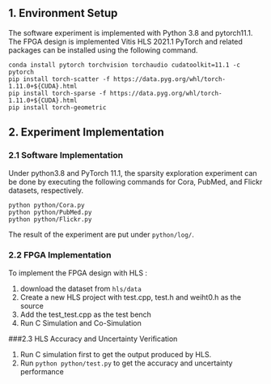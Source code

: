## 1. Environment Setup
The software experiment is implemented with Python 3.8 and pytorch11.1.   
The FPGA design is implemented Vitis HLS 2021.1
PyTorch and related packages can be installed using the following command.
```
conda install pytorch torchvision torchaudio cudatoolkit=11.1 -c pytorch
pip install torch-scatter -f https://data.pyg.org/whl/torch-1.11.0+${CUDA}.html
pip install torch-sparse -f https://data.pyg.org/whl/torch-1.11.0+${CUDA}.html
pip install torch-geometric
```
## 2. Experiment Implementation
### 2.1 Software Implementation
Under python3.8 and PyTorch 11.1, 
the sparsity exploration experiment can be done by executing the following commands for Cora, PubMed, and Flickr datasets, respectively.
```
python python/Cora.py
python python/PubMed.py
python python/Flickr.py
```
The result of the experiment are put under ```python/log/```.

### 2.2 FPGA Implementation
To implement the FPGA design with HLS :   

1. download the dataset from  ```hls/data```
2. Create a new HLS project with test.cpp, test.h and weiht0.h as the source
3. Add the test_test.cpp as the test bench
4. Run C Simulation and Co-Simulation


###2.3 HLS Accuracy and Uncertainty Verification 
1. Run C simulation first to get the output produced by HLS.
2. Run ```python python/test.py``` to get the accuracy and uncertainty performance



